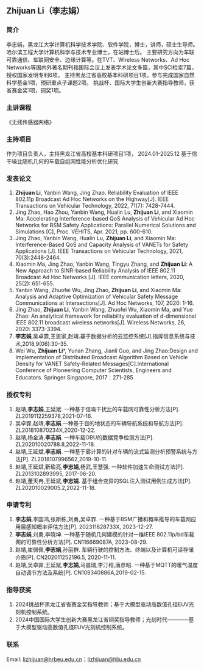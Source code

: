 ## Zhijuan Li（李志娟）

### 简介
李志娟，黑龙江大学计算机科学技术学院、软件学院，博士，讲师，硕士生导师。哈尔滨工程大学计算机科学与技术专业博士，在站博士后。
主要研究方向为车联可靠通信、车联网安全、边缘计算等。在TVT、Wireless Networks、Ad Hoc Networks等国内外著名期刊和国际会议上发表学术论文多篇，其中SCI检索7篇。授权国家发明专利6项。
主持黑龙江省高校基本科研项目1项。参与完成国家自然科学基金1项，预研重点子课题2项。
挑战杯、国际大学生创新大赛指导教师，获省赛金奖1项，铜奖1项。

### 主讲课程
《无线传感器网络》

### 主持项目
作为项目负责人，主持黑龙江省高校基本科研项目1项，
2024.01-2025.12 基于信干噪比随机几何的车载自组网性能分析优化研究  

### 发表论文

1. **Zhijuan Li**, Yanbin Wang, Jing Zhao. Reliability Evaluation of IEEE 802.11p Broadcast Ad Hoc Networks on the Highway[J]. IEEE Transactions on Vehicular Technology, 2022, 71(7): 7428-7444. 
2. Jing Zhao, Hao Zhou, Yanbin Wang, Hualin Lu, **Zhijuan Li**, and Xiaomin Ma: Accelerating Interference-based QoS Analysis of Vehicular Ad Hoc Networks for BSM Safety Applications: Parallel Numerical Solutions and Simulations [C], Proc. VEHITS, Apr. 2021, pp. 600-610.
3. Jing Zhao, Yanbin Wang, Hualin Lu, **Zhijuan Li**, and Xiaomin Ma: Interference-Based QoS and Capacity Analysis of VANETs for Safety Applications [J]. IEEE Transactions on Vehicular Technology, 2021, 70(3):2448-2464.
4. Xiaomin Ma, Jing Zhao, Yanbin Wang, Tingyu Zhang, and **Zhijuan Li**: A New Approach to SINR-based Reliability Analysis of IEEE 802.11 Broadcast Ad Hoc Networks [J]. IEEE communication letters, 2020, 25(2): 651-655.
5. Yanbin Wang, Zhuofei Wu, Jing Zhao, **Zhijuan Li**, and Xiaomin Ma: Analysis and Adaptive Optimization of Vehicular Safety Message Communications at Intersections[J]. Ad Hoc Networks, 107, 2020: 1-16.
6. Jing Zhao, **Zhijuan Li**, Yanbin Wang, Zhuofei Wu, Xiaomin Ma, and Yue Zhao: An analytical framework for reliability evaluation of d-dimensional IEEE 802.11 broadcast wireless networks[J]. Wireless Networks, 26, 2020: 3373-3394.
7. **李志娟**,吴卓霏,王思家,赵靖.基于数据分析的云监控系统[J].指挥信息系统与技术,2018,9(06):30-35.
8. Wei Wu, **Zhijuan Li***, Yunan Zhang, Jianli Guo, and Jing Zhao:Design and Implementation of Distributed Broadcast Algorithm Based on Vehicle Density for VANET Safety-Related Messages[C].International Conference of Pioneering Computer Scientists, Engineers and Educators. Springer Singapore, 2017：271-285

### 授权专利

1. 赵靖,**李志娟**,王延斌. 一种基于信噪干扰比的车载网可靠性分析方法[P]. ZL2019112259378,2021-07-16.
2. 吴卓霏,赵靖,**李志娟**.一种基于目的地状态的车辆导航系统和导航方法[P]. ZL201810870234X,2020-12-22.
3. 赵靖,杨金涛,**李志娟**. 一种车载OBU的数据竞争检测方法[P]. ZL202010020788.8,2022-11-18. 
4. 赵靖,王延斌,**李志娟**. 一种基于雾计算的针对车辆的流式监测分析预警系统与方法[P]. ZL2018107996562,2019-10-11.
5. 赵靖,王延斌,靳瑜亮,**李志娟**,杨武,王慧强. 一种软件加速生命测试方法[P]. ZL2013102893995, 2017-06-20.
6. 赵靖,董天冉,王延斌,**李志娟**. 基于组合变异的SQL注入测试用例生成方法[P]. ZL202010029005.2,2022-11-18.

### 申请专利

1. **李志娟**,李国鸿,张斯栋,刘勇,吴卓霏. 一种基于BSM广播和概率推导的车载网应用层感知概率评估方法[P]. 202311828733X, 2023-12-27.
2. **李志娟**,刘勇,李晓坤. 一种基于随机几何建模的针对一维IEEE 802.11p/bd车载网的可靠性分析方法[P]. CN116669087A, 2023-08-29.
3. 赵靖,崔佩佩,**李志娟**,孙丽群. 车辆行驶的控制方法、终端以及计算机可读存储介质[P]. CN202011252196.5, 2020-11-11.
4. 赵靖,吴卓霏,王延斌,**李志娟**,马晨瑞,李汀榕,唐彦昭. 一种基于MQTT的暖气温度自动调节方法及系统[P]. CN109340886A,2019-02-15.

### 指导获奖
1. 2024挑战杯黑龙江省省赛金奖指导教师；基于大模型驱动高数值孔径EUV光刻机控制系统。
2. 2024中国国际大学生创新大赛黑龙江省铜奖指导教师；光刻时代————基于大模型驱动高数值孔径EUV光刻机控制系统。

### 联系

Email: lizhijuan@hrbeu.edu.cn；lizhijuan@hlju.edu.cn
